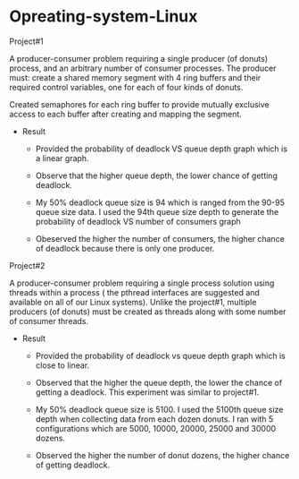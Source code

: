 # Opreating-system-Linux
Project#1

A producer-consumer problem requiring a single producer (of donuts) process, and an arbitrary number of consumer processes. The producer must: create a shared memory segment with 4 ring buffers and their required control variables, one for each of four kinds of donuts.

Created semaphores for each ring buffer to provide mutually exclusive access to each buffer after creating and mapping the segment.

- Result 
  - Provided the probability of deadlock VS queue depth graph which is a linear graph.
  
  - Observe that the higher queue depth, the lower chance of getting deadlock.
  
  - My 50% deadlock queue size is 94 which is ranged from the 90-95 queue size data. I used the 94th queue size depth to generate the probability of deadlock VS number   of consumers graph
  
  - Obeserved the higher the number of consumers, the higher chance of deadlock because there is only one producer.


Project#2

A producer-consumer problem requiring a single process solution using threads within a process ( the pthread interfaces are suggested and available on all of our Linux systems). Unlike the project#1, multiple producers (of donuts) must be created as threads along with some number of consumer threads.

- Result
  - Provided the probability of deadlock vs queue depth graph which is close to linear. 
  
  - Observed that the higher the queue depth, the lower the chance of getting a deadlock. This experiment was similar to project#1.
  
  - My 50% deadlock queue size is 5100. I used the 5100th queue size depth when collecting data from each dozen donuts. I ran with 5 configurations which are 5000, 
  10000, 20000, 25000 and 30000 dozens. 
  
  - Observed the higher the number of donut dozens, the higher chance of getting deadlock.  
